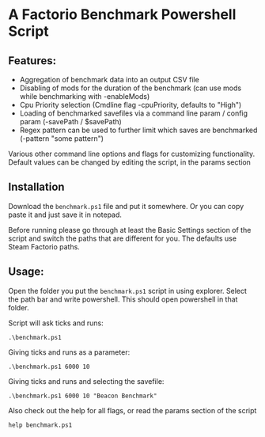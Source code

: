 # A Factorio Benchmark Powershell Script

## Features:

* Aggregation of benchmark data into an output CSV file
* Disabling of mods for the duration of the benchmark (can use mods while benchmarking with -enableMods)
* Cpu Priority selection (Cmdline flag -cpuPriority, defaults to "High")
* Loading of benchmarked savefiles via a command line param / config param (-savePath / $savePath)
* Regex pattern can be used to further limit which saves are benchmarked (-pattern "some pattern")

Various other command line options and flags for customizing functionality.
Default values can be changed by editing the script, in the params section

## Installation

Download the ```benchmark.ps1``` file and put it somewhere. Or you can copy
paste it and just save it in notepad.

Before running please go through at least the Basic Settings section of the
script and switch the paths that are different for you. The defaults use Steam
Factorio paths.

## Usage:

Open the folder you put the ```benchmark.ps1``` script in using explorer. Select the
path bar and write powershell. This should open powershell in that folder.

Script will ask ticks and runs:

    .\benchmark.ps1

Giving ticks and runs as a parameter:

    .\benchmark.ps1 6000 10

Giving ticks and runs and selecting the savefile:

    .\benchmark.ps1 6000 10 "Beacon Benchmark"

Also check out the help for all flags, or read the params section of the script

    help benchmark.ps1

